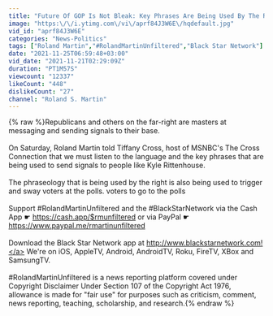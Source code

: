 ```yaml
---
title: "Future Of GOP Is Not Bleak: Key Phrases Are Being Used By The Right To Send Signals, Gin Up Support"
image: "https:\/\/i.ytimg.com\/vi\/aprf84J3W6E\/hqdefault.jpg"
vid_id: "aprf84J3W6E"
categories: "News-Politics"
tags: ["Roland Martin","#RolandMartinUnfiltered","Black Star Network"]
date: "2021-11-25T06:59:48+03:00"
vid_date: "2021-11-21T02:29:09Z"
duration: "PT1M57S"
viewcount: "12337"
likeCount: "448"
dislikeCount: "27"
channel: "Roland S. Martin"
---
```

{% raw %}Republicans and others on the far-right are masters at messaging and sending signals to their base.<br /><br />On Saturday, Roland Martin told Tiffany Cross, host of MSNBC's The Cross Connection that we must listen to the language and the key phrases that are being used to send signals to people like Kyle Rittenhouse.<br /><br />The phraseology that is being used by the right is also being used to trigger and sway voters at the polls.  voters to go to the polls <br /><br />Support #RolandMartinUnfiltered and the #BlackStarNetwork via the Cash App ☛ <a rel="nofollow" target="blank" href="https://cash.app/$rmunfiltered">https://cash.app/$rmunfiltered</a> or via PayPal ☛<a rel="nofollow" target="blank" href="https://www.paypal.me/rmartinunfiltered">https://www.paypal.me/rmartinunfiltered</a><br /><br />Download the Black Star Network app at <a rel="nofollow" target="blank" href="http://www.blackstarnetwork.com!">http://www.blackstarnetwork.com!</a> We're on iOS, AppleTV, Android, AndroidTV, Roku, FireTV, XBox and SamsungTV.<br /><br />#RolandMartinUnfiltered is a news reporting platform covered under Copyright Disclaimer Under Section 107 of the Copyright Act 1976, allowance is made for &quot;fair use&quot; for purposes such as criticism, comment, news reporting, teaching, scholarship, and research.{% endraw %}

